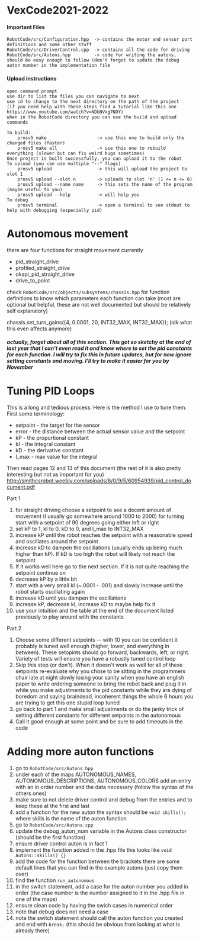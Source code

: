 # VexCode2021-2022

#### Important Files
```
RobotCode/src/Configuration.hpp  -> contains the motor and sensor port definitions and some other stuff
RobotCode/src/DriverControl.cpp  -> contains all the code for driving
RobotCode/src/Autons.hpp         -> code for writing the autons, should be easy enough to follow (don't forget to update the debug auton number in the implementation file
```

#### Upload instructions
```
open command prompt
use dir to list the files you can navigate to next
use cd to change to the next directory on the path of the project
(if you need help with these steps find a tutorial like this one https://www.youtube.com/watch?v=NDbNVxg7NOY)
when in the RobotCode directory you can use the build and upload commands

To build:
    prosv5 make                   -> use this one to build only the changed files (faster)
    prosv5 make all               -> use this one to rebuild everything (slower but can fix weird bugs sometimes)
Once project is built successfully, you can upload it to the robot
To upload (you can use multiple "--" flags)
    prosv5 upload                 -> this will upload the project to slot 1
    prosv5 upload --slot n        -> uploads to slot 'n' (1 <= n <= 8)
    prosv5 upload --name name     -> this sets the name of the program (maybe useful to you)
    prosv5 upload --help          -> will help you
To debug 
    prosv5 terminal               -> open a terminal to see stdout to help with debugging (especially pid)
```

# Autonomous movement
there are four functions for straight movement currently
* pid_straight_drive
* profiled_straight_drive
* okapi_pid_straight_drive
* drive_to_point

check ```RobotCode/src/objects/subsystems/chassis.hpp``` for function definitions to know which parameters each function can take (most are optional but helpful, these are not well documented but should be relatively self explanatory)

chassis.set_turn_gains({4, 0.0001, 20, INT32_MAX, INT32_MAX});  (idk what this even affects anymore)

##### actually, forget about all of this section. This got so sketchy at the end of last year that I can't even read it and know where to set the pid constants for each function. I will try to fix this in future updates, but for now ignore setting constants and moving. I'll try to make it easier for you by November

# Tuning PID Loops
This is a long and tedious process. Here is the method I use to tune them. First some terminology:
* setpoint - the target for the sensor
* error - the distance between the actual sensor value and the setpoint
* kP - the proportional constant 
* kI - the integral constant 
* kD - the derivative constant 
* I_max - max value for the integral

Then read pages 12 and 13 of this document (the rest of it is also pretty interesting but not as important for you) http://smithcsrobot.weebly.com/uploads/6/0/9/5/60954939/pid_control_document.pdf

Part 1
1. for straight driving choose a setpoint to see a decent amount of movement (I usually go somewhere around 1000 to 2000) for turning start with a setpoint of 90 degrees going either left or right
2. set kP to 1, kI to 0, kD to 0, and I_max to INT32_MAX
3. increase kP until the robot reaches the setpoint with a reasonable speed and oscillates around the setpoint
4. increase kD to dampen the oscillations (usually ends up being much higher than kP). If kD is too high the robot will likely not reach the setpoint
5. If it works well here go to the next section. If it is not quite reaching the setpoint continue on
6. decrease kP by a little bit 
7. start with a very small kI (~.0001 - .001) and slowly increase until the robot starts oscillating again
8. increase kD until you dampen the oscillations
9. increase kP, decrease kI, increase kD to maybe help fix it
10. use your intuition and the table at the end of the document listed previously to play around with the constants

Part 2
1. Choose some different setpoints -- with 10 you can be confident it probably is tuned well enough (higher, lower, and everything in between). These setopints should go forward, backwards, left, or right. Variety of tests will ensure you have a robustly tuned control loop
2. Skip this step (or don't). When it doesn't work as well for all of these setpoints re-evaluate why you chose to be sitting in the programmers chair late at night slowly losing your sanity when you have an english paper to write ordering someone to bring the robot back and plug it in while you make adjustments to the pid constants while they are dying of boredom and saying braindead, incoherent things the whole 6 hours you are trying to get this one stupid loop tuned
3. go back to part 1 and make small adjustments or do the janky trick of setting different constants for different setpoints in the autonomous
4. Call it good enough at some point and be sure to add timeouts in the code


# Adding more auton functions
1. go to ```RobotCode/src/Autons.hpp```
2. under each of the maps AUTONOMOUS_NAMES, AUTONOMOUS_DESCRIPTIONS, AUTONOMOUS_COLORS add an entry with an in order number and the data necessary (follow the syntax of the others ones)
3. make sure to not delete driver control and debug from the entries and to keep these at the first and last 
4. add a function for the new auton the syntax should be ```void skills();``` where skills is the name of the auton function
5. go to ```RobotCode/src/Autons.cpp```
6. update the debug_auton_num variable in the Autons class constructor (should be the first function)
7. ensure driver control auton is in fact 1
8. implement the function added in the .hpp file this looks like ```void Autons::skills() {}```
9. add the code for the function between the brackets there are some default lines that you can find in the example autons (just copy them over)
10. find the function ```run_autonomous```
11. in the switch statement, add a case for the auton number you added in order (the case number is the number assigned to it in the .hpp file in one of the maps)
12. ensure clean code by having the swich cases in numerical order
13. note that debug does not need a case
14. note the switch statement should call the auton function you created and end with ```break;``` (this should be obvious from looking at what is already there)
